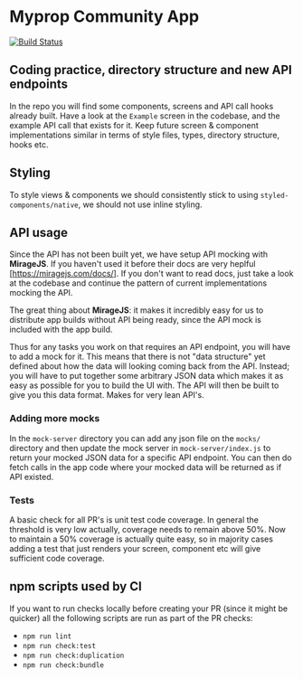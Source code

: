 # Myprop Community App

[![Build Status](https://app.bitrise.io/app/c3b08336e8fff56c/status.svg?token=3nCojMKraRzM7y6mIxCxRA&branch=master)](https://app.bitrise.io/app/c3b08336e8fff56c)

## Coding practice, directory structure and new API endpoints

In the repo you will find some components, screens and API call hooks already built. Have a look at the `Example` screen in the codebase, and the example API call that exists for it. Keep future screen & component implementations similar in terms of style files, types, directory structure, hooks etc.

## Styling

To style views & components we should consistently stick to using `styled-components/native`, we should not use inline styling.

## API usage

Since the API has not been built yet, we have setup API mocking with **MirageJS**. If you haven't used it before their docs are very heplful [https://miragejs.com/docs/]. If you don't want to read docs, just take a look at the codebase and continue the pattern of current implementations mocking the API.

The great thing about **MirageJS**: it makes it incredibly easy for us to distribute app builds without API being ready, since the API mock is included with the app build.

Thus for any tasks you work on that requires an API endpoint, you will have to add a mock for it. This means that there is not "data structure" yet defined about how the data will looking coming back from the API. Instead; you will have to put together some arbitrary JSON data which makes it as easy as possible for you to build the UI with. The API will then be built to give you this data format. Makes for very lean API's.

### Adding more mocks

In the `mock-server` directory you can add any json file on the `mocks/` directory and then update the mock server in `mock-server/index.js` to return your mocked JSON data for a specific API endpoint. You can then do fetch calls in the app code where your mocked data will be returned as if API existed.

### Tests

A basic check for all PR's is unit test code coverage. In general the threshold is very low actually, coverage needs to remain above 50%. Now to maintain a 50% coverage is actually quite easy, so in majority cases adding a test that just renders your screen, component etc will give sufficient code coverage.

## npm scripts used by CI

If you want to run checks locally before creating your PR (since it might be quicker) all the following scripts are run as part of the PR checks:

- `npm run lint`
- `npm run check:test`
- `npm run check:duplication`
- `npm run check:bundle`
